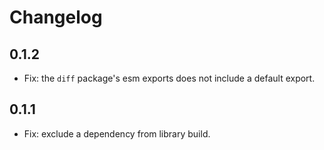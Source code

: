 # Changelog

## 0.1.2

- Fix: the `diff` package's esm exports does not include a default export.

## 0.1.1

- Fix: exclude a dependency from library build.
